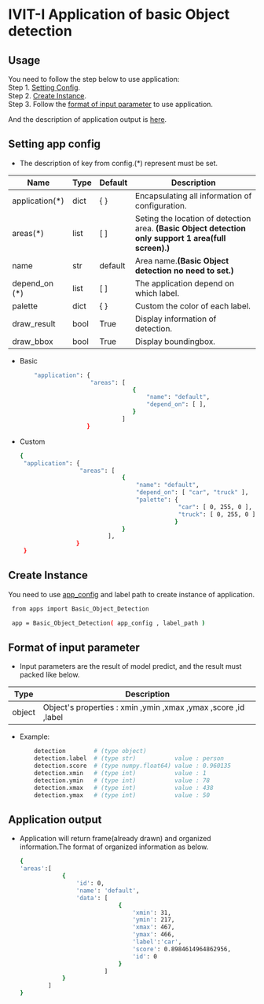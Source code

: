 # IVIT-I Application of basic Object detection
## Usage
You need to follow the step below to use application:  
Step 1. [Setting Config](#setting-app-config).  
Step 2. [Create Instance](#create-instance).  
Step 3. Follow the [format of input parameter](#format-of-input-parameter) to use application.

And the description of application output is [here](#application-output).   

## Setting app config 
* The description of key from config.(*) represent must be set.  

| Name | Type | Default | Description |
| --- | --- | --- | --- |
|application(*)|dict|{  }|Encapsulating all information of configuration.|
|areas(*)|list|[  ]|Seting the location of detection area. **(Basic Object detection only support 1 area(full screen).)**|
|name|str|default|Area name.**(Basic Object detection no need to set.)**|
| depend_on (*) | list | [ ] | The application depend on which label. |
| palette | dict | { } | Custom the color of each label. |
|draw_result|bool|True|Display information of detection.|
|draw_bbox|bool|True|Display boundingbox.|
* Basic
    ```bash
        "application": {
                        "areas": [
                                    {
                                        "name": "default",
                                        "depend_on": [ ],
                                    }
                                 ]
                       }
    ```
* Custom

   ```bash
   {
    "application": {
                    "areas": [
                                {
                                    "name": "default",
                                    "depend_on": [ "car", "truck" ],
                                    "palette": {
                                                "car": [ 0, 255, 0 ],
                                                "truck": [ 0, 255, 0 ]
                                               }
                                }
                            ],
                   }
    }
   ``` 
## Create Instance
You need to use [app_config](#setting-app-config) and label path to create instance of application.
   ```bash
    from apps import Basic_Object_Detection 

    app = Basic_Object_Detection( app_config , label_path )
   
   ``` 
## Format of input parameter
* Input parameters are the result of model predict, and the result must packed like below.

| Type | Description |
| --- | --- |
|object|Object's properties : xmin ,ymin ,xmax ,ymax ,score ,id ,label |

* Example:
    ```bash
        detection        # (type object)                   
        detection.label  # (type str)           value : person   
        detection.score  # (type numpy.float64) value : 0.960135 
        detection.xmin   # (type int)           value : 1        
        detection.ymin   # (type int)           value : 78       
        detection.xmax   # (type int)           value : 438   
        detection.ymax   # (type int)           value : 50   
    ```

## Application output 
* Application will return frame(already drawn) and organized information.The format of organized information as below.
    ```bash
    {
    'areas':[
                {
                    'id': 0, 
                    'name': 'default', 
                    'data': [
                                {
                                    'xmin': 31, 
                                    'ymin': 217, 
                                    'xmax': 467, 
                                    'ymax': 466, 
                                    'label':'car', 
                                    'score': 0.8984614964862956, 
                                    'id': 0
                                }
                            ]
                }
            ]
    }
    
    ```